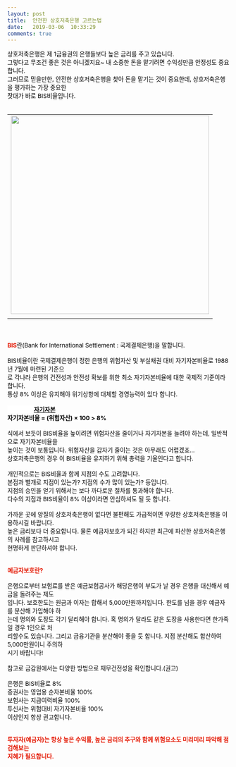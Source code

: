 ```yaml
---
layout: post
title:  안전한 상호저축은행 고르는법
date:   2019-03-06  10:33:29
comments: true
---
```






<p><font color="#000000"><span style="font-size:10pt;">상호저축은행은 제 1금융권의 은행들보다 높은 금리를 주고 있습니다.</span></span><br></span><span style="font-size:10pt;">그렇다고 무조건 좋은 것은 아니겠지요~ 내 소중한 돈을 맡기려면 수익성만큼 안정성도 중요합니다.</span><br><span style="font-size:10pt;">그러므로 믿을만한, 안전한 상호저축은행을 찾아 돈을 맡기는 것이 중요한데,&nbsp;상호저축은행을 평가하는 </span><span style="font-size:10pt;">가장 중요한 <br> 잣대가 바로 BIS비율입니다.</span><br><br><span style="font-size: 10pt;"></span></font></p><font color="#000000"><div><table width="100%"><tbody><tr><td align="middle"><div class="imageblock center" style="text-align: center; clear: both;"><span data-url="https://t1.daumcdn.net/cfile/tistory/18044C034C04D21B10?download" data-lightbox="lightbox"><img width="450" height="325" style="height: auto; cursor: pointer; max-width: 100%;" alt="" src="https://t1.daumcdn.net/cfile/tistory/18044C034C04D21B10" filename="cfile6.uf@18044C034C04D21B10E0BC.jpg" filemime=""></span></div></td></tr><tr><td align="middle">

 

 </td></tr></tbody></table></div><p></p></font><p><font color="#000000"><br><br><span style="font-size: 10pt;"><strong><font color="#e31600"><span style="font-size: 10pt;">BIS</span></font></strong><span style="font-size: 10pt;">란(Bank for International Settlement : 국제결제은행)을 말합니다.<br><br>BIS비율이란 국제결제은행이 정한 은행의 위험자산 및 부실채권 대비 자기자본비율로&nbsp;1988년 7월에 마련된 기준으<br> 로 각나라 은행의 건전성과 안전성 확보를 위한 최소 자기자본비율에 대한 국제적 기준이라 합니다.<br></span></span></font><font color="#000000" style="background-color: rgb(255, 255, 255);"><span style="font-size:9pt;"><span style="font-size: 10pt;"><span style="font-size: 10pt;">통상 8% 이상은 유지해야 위기상항에 대체할 경영능력이 있다 합니다.<br><br><strong>&nbsp;&nbsp;&nbsp;&nbsp;&nbsp;&nbsp;&nbsp;&nbsp;&nbsp;&nbsp;&nbsp;&nbsp;&nbsp;&nbsp;&nbsp;&nbsp;&nbsp;&nbsp;&nbsp;<u>자기자본</u><br> 자기자본비율 = (위험자산) × 100 &gt; 8%<br><br></strong>식에서 보듯이 BIS비율을 높이려면 위험자산을 줄이거나 자기자본을 늘려야 하는데, 일반적으로 자기자본비율을 <br> 높이는 것이 보통입니다. 위험자산을 갑자기 줄이는 것은 아무래도 어렵겠죠...<br>상호저축은행의 경우 이 BIS비율을 유지하기 위해 총력을 기울인다고 합니다.<br><br>개인적으로는 BIS비율과 함께 지점의 수도 고려합니다.<br>본점과 별개로 지점이 있는가? 지점의 수가 많이 있는가? 등입니다.<br>지점의 승인을 얻기 위해서는 보다 까다로운 절차를 통과해야 합니다.<br>다수의 지점과 BIS비율이 8% 이상이라면 안심하셔도 될 듯 합니다.<br><br>가까운 곳에 양질의 상호저축은행이 없다면 불편해도 가급적이면 우량한 상호저축은행을 이용하시길 바랍니다. <br>높은 금리보다 더 중요합니다. 물론 예금자보호가 되긴 하지만 최근에 파산한 상호저축은행의 사례를 참고하시고 <br> 현명하게 판단하셔야 합니다.<br><br><br><strong><font color="#e31600">예금자보호란?</font></strong><br><br>은행으로부터 보험료를 받은 예금보험공사가 해당은행이 부도가 날 경우 은행을 대신해서 예금을 돌려주는 제도<br> 입니다. 보호한도는 원금과 이자는 합해서 5,000만원까지입니다. 한도를 넘을 경우 예금자를 분산해 가입해야 하<br> 는데 명의와 도장도 각기 달리해야 합니다. 혹 명의가 달라도 같은 도장을 사용한다면 한가족일 경우 1인으로 처<br> 리할수도 있습니다. 그리고 금융기관을 분산해야 좋을 듯 합니다. 지점 분산해도 합산하여 5,000만원이니 주의하<br> 시기 바랍니다!<br><br>참고로 금감원에서는 다양한 방법으로 재무건전성을 확인합니다.(권고)<br><br>은행은 BIS비율로 8%<br>증권사는 영업용 순자본비율 100%<br>보험사는 지급여력비율 100%<br>투신사는 위험대비 자기자본비율 100%<br>이상인지 항상 권고합니다.<br><br><br><strong><font color="#e31600">투자자(예금자)는 항상 높은 수익률, 높은 금리의 추구와 함께 위험요소도 미리미리 파악해 점검해보는<br> 지혜가 필요합니다.</font></strong><br></span></font></p>
<p><br></p>